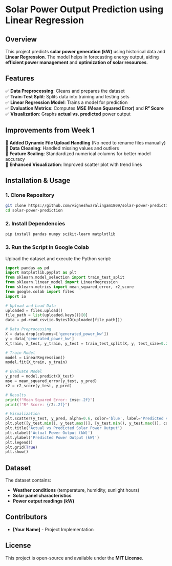 

# **Solar Power Output Prediction using Linear Regression**  

## **Overview**  
This project predicts **solar power generation (kW)** using historical data and **Linear Regression**. The model helps in forecasting energy output, aiding **efficient power management** and **optimization of solar resources**.  

## **Features**  
✅ **Data Preprocessing**: Cleans and prepares the dataset  
✅ **Train-Test Split**: Splits data into training and testing sets  
✅ **Linear Regression Model**: Trains a model for prediction  
✅ **Evaluation Metrics**: Computes **MSE (Mean Squared Error)** and **R² Score**  
✅ **Visualization**: Graphs **actual vs. predicted** power output  

## **Improvements from Week 1**  
🔹 **Added Dynamic File Upload Handling** (No need to rename files manually)  
🔹 **Data Cleaning**: Handled missing values and outliers  
🔹 **Feature Scaling**: Standardized numerical columns for better model accuracy  
🔹 **Enhanced Visualization**: Improved scatter plot with trend lines  

## **Installation & Usage**  

### **1. Clone Repository**  
```bash
git clone https://github.com/vigneshwaralingam1809/solar-power-prediction.git
cd solar-power-prediction
```

### **2. Install Dependencies**  
```bash
pip install pandas numpy scikit-learn matplotlib
```

### **3. Run the Script in Google Colab**  
Upload the dataset and execute the Python script:  
```python
import pandas as pd
import matplotlib.pyplot as plt
from sklearn.model_selection import train_test_split
from sklearn.linear_model import LinearRegression
from sklearn.metrics import mean_squared_error, r2_score
from google.colab import files
import io

# Upload and Load Data
uploaded = files.upload()
file_path = list(uploaded.keys())[0]  
data = pd.read_csv(io.BytesIO(uploaded[file_path]))

# Data Preprocessing
X = data.drop(columns=['generated_power_kw'])
y = data['generated_power_kw']
X_train, X_test, y_train, y_test = train_test_split(X, y, test_size=0.2, random_state=42)

# Train Model
model = LinearRegression()
model.fit(X_train, y_train)

# Evaluate Model
y_pred = model.predict(X_test)
mse = mean_squared_error(y_test, y_pred)
r2 = r2_score(y_test, y_pred)

# Results
print(f"Mean Squared Error: {mse:.2f}")
print(f"R² Score: {r2:.2f}")

# Visualization
plt.scatter(y_test, y_pred, alpha=0.6, color='blue', label='Predicted vs Actual')
plt.plot([y_test.min(), y_test.max()], [y_test.min(), y_test.max()], color='red', linestyle='--', label='Ideal Fit')
plt.title('Actual vs Predicted Solar Power Output')
plt.xlabel('Actual Power Output (kW)')
plt.ylabel('Predicted Power Output (kW)')
plt.legend()
plt.grid(True)
plt.show()
```

## **Dataset**  
The dataset contains:  
- **Weather conditions** (temperature, humidity, sunlight hours)  
- **Solar panel characteristics**  
- **Power output readings (kW)**  

## **Contributors**  
- **[Your Name]** - Project Implementation  

## **License**  
This project is open-source and available under the **MIT License**.
